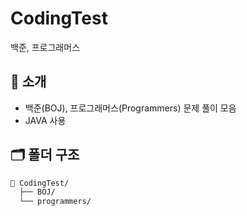 # CodingTest 
백준, 프로그래머스

## 📌 소개

- 백준(BOJ), 프로그래머스(Programmers) 문제 풀이 모음
- JAVA 사용
## 🗂️ 폴더 구조

```bash
📁 CodingTest/
  ├── BOJ/
  └── programmers/

